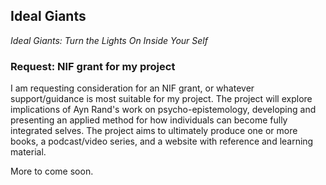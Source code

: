 ## Ideal Giants

_Ideal Giants: Turn the Lights On Inside Your Self_

### Request: NIF grant for my project

I am requesting consideration for an NIF grant, or whatever support/guidance is most suitable for my project. The project will explore implications of Ayn Rand's work on psycho-epistemology, developing and presenting an applied method for how individuals can become fully integrated selves. The project aims to ultimately produce one or more books, a podcast/video series, and a website with reference and learning material.

More to come soon.
